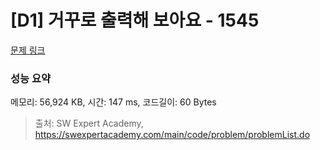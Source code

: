 # [D1] 거꾸로 출력해 보아요 - 1545 

[문제 링크](https://swexpertacademy.com/main/code/problem/problemDetail.do?contestProbId=AV2gbY0qAAQBBAS0) 

### 성능 요약

메모리: 56,924 KB, 시간: 147 ms, 코드길이: 60 Bytes



> 출처: SW Expert Academy, https://swexpertacademy.com/main/code/problem/problemList.do